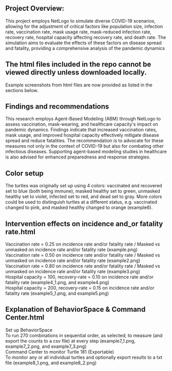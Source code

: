## Project Overview:
This project employs NetLogo to simulate diverse COVID-19 scenarios, allowing for the adjustment of critical factors like population size, infection rate, vaccination rate, mask usage rate, mask-reduced infection rate, recovery rate, hospital capacity affecting recovery rate, and death rate. The simulation aims to evaluate the effects of these factors on disease spread and fatality, providing a comprehensive analysis of the pandemic dynamics
## The html files included in the repo cannot be viewed directly unless downloaded locally.
Example screenshots from html files are now provided as listed in the sections below.
## Findings and recommendations
This research employs Agent-Based Modeling (ABM) through NetLogo to assess vaccination, mask-wearing, and healthcare capacity's impact on pandemic dynamics. Findings indicate that increased vaccination rates, mask usage, and improved hospital capacity effectively mitigate disease spread and reduce fatalities. The recommendation is to advocate for these measures not only in the context of COVID-19 but also for combating other infectious diseases. Supporting agent-based modeling studies in healthcare is also advised for enhanced preparedness and response strategies.
## Color setup
The turtles was originally set up using 4 colors: vaccinated and recovered set to blue (both being immune), masked healthy set to green, unmasked healthy set to violet, infected set to red, and dead set to gray.
More colors could be used to distinguish turtles at a different status, e.g. vaccinated changed to pink, and masked healthy changed to orange (example6). 
## Intervention effects on incidence and_or fatality rate.html
Vaccination rate = 0.25 on incidence rate and/or fatality rate / Masked vs unmasked on incidence rate and/or fatality rate
(example.png)     
Vaccination rate = 0.50 on incidence rate and/or fatality rate / Masked vs unmasked on incidence rate and/or fatality rate
(example2.png)     
Vaccination rate = 0.80 on incidence rate and/or fatality rate / Masked vs unmasked on incidence rate and/or fatality rate
(example3.png)     
Hospital capacity = 100, recovery-rate = 0.10 on incidence rate and/or fatality rate
(example4_1.png, and example4.png)     
Hospital capacity = 200, recovery-rate = 0.15 on incidence rate and/or fatality rate
(example5_1.png, and example5.png)     
## Explanation of BehaviorSpace & Command Center.html
Set up BehaviorSpace     
To run 270 combinations in sequential order, as selected; to measure (and export the counts to a csv file) at every step
(example7_1.png, example7_2.png, and example7_3.png)     
Command Center to monitor Turtle 181 (Exportable)     
To monitor any or all individual turtles and optionally export results to a txt file
(example8_1.png, and example8_2.png)     
